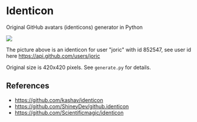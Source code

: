 # Identicon

Original GitHub avatars (identicons) generator in Python

![](https://github.com/identicons/joric.png)

The picture above is an identicon for user "joric" with id 852547, see user id here https://api.github.com/users/joric

Original size is 420x420 pixels. See `generate.py` for details.

## References

* https://github.com/kashav/identicon
* https://github.com/ShineyDev/github.identicon
* https://github.com/Scientificmagic/identicon

